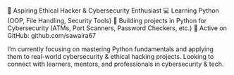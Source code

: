 🎯 Aspiring Ethical Hacker & Cybersecurity Enthusiast
💻 Learning Python (OOP, File Handling, Security Tools)
🚀 Building projects in Python for Cybersecurity (ATMs, Port Scanners, Password Checkers, etc.)
📂 Active on GitHub: github.com/sawaira67

I’m currently focusing on mastering Python fundamentals and applying them to real-world cybersecurity & ethical hacking projects.
Looking to connect with learners, mentors, and professionals in cybersecurity & tech.
